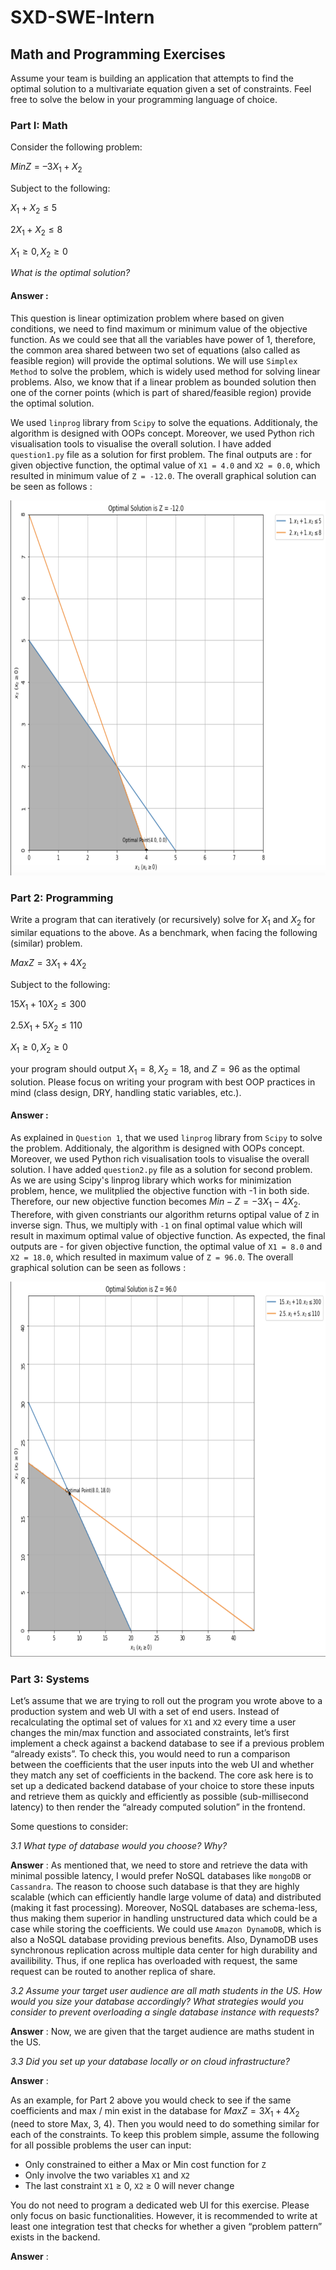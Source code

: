 # SXD-SWE-Intern
## Math and Programming Exercises
Assume your team is building an application that attempts to find the optimal solution to a multivariate equation given a set of constraints. Feel free to solve the below in your programming language of choice.

### Part I: Math

Consider the following problem:

$Min Z = –3X_1 + X_2$

Subject to the following:

$X_{1} + X_{2} ≤ 5$

$2X_{1} + X_{2} ≤ 8$

$X_{1} ≥ 0, X_{2} ≥ 0$

_What is the optimal solution?_

#### Answer : 
This question is linear optimization problem where based on given conditions, we need to find maximum or minimum value of the objective function. As we could see that all the variables have power of 1, therefore, the common area shared between two set of equations (also called as feasible region) will provide the optimal solutions. We will use `Simplex Method` to solve the problem, which is widely used method for solving linear problems. Also, we know that if a linear problem as bounded solution then one of the corner points (which is part of shared/feasible region) provide the optimal solution. 

We used `linprog` library from `Scipy` to solve the equations. Additionaly, the algorithm is designed with OOPs concept. Moreover, we used Python rich visualisation tools to visualise the overall solution. I have added `question1.py` file as a solution for first problem. The final outputs are : for given objective function, the optimal value of `X1 = 4.0` and `X2 = 0.0`, which resulted in minimum value of `Z = -12.0`. The overall graphical solution can be seen as follows : 

<img src="https://github.com/kunalkumar1608/SXD-SWE-Intern/blob/main/sxd_question1.png" width="800" height="600">


### Part 2: Programming

Write a program that can iteratively (or recursively) solve for $X_{1}$ and $X_{2}$ for similar equations to the above. As a benchmark, when facing the following (similar) problem.

$Max Z = 3X_1 + 4X_2$

Subject to the following:

$15X_1 + 10X_2 ≤ 300$

$2.5X_{1} + 5X_{2} ≤ 110$

$X_{1} ≥ 0, X_{2} ≥ 0$

your program should output $X_{1} = 8, X_{2} = 18$, and $Z = 96$ as the optimal solution. Please focus on writing your program with best OOP practices in mind (class design, DRY, handling static variables, etc.).

#### Answer : 
As explained in `Question 1`, that we used `linprog` library from `Scipy` to solve the problem. Additionaly, the algorithm is designed with OOPs concept. Moreover, we used Python rich visualisation tools to visualise the overall solution. I have added `question2.py` file as a solution for second problem. As we are using Scipy's linprog library which works for minimization problem, hence, we mulitplied the objective function with -1 in both side. Therefore, our new objective function becomes $Min -Z = -3X_1 - 4X_2$. Therefore, with given constriants our algorithm returns optipal value of `Z` in inverse sign. Thus, we multiply with `-1` on final optimal value which will result in maximum optimal value of objective function. As expected, the final outputs are - for given objective function, the optimal value of `X1 = 8.0` and `X2 = 18.0`, which resulted in maximum value of `Z = 96.0`. The overall graphical solution can be seen as follows : 

<img src="https://github.com/kunalkumar1608/SXD-SWE-Intern/blob/main/sxd_question2.png" width="800" height="600">


### Part 3: Systems

Let’s assume that we are trying to roll out the program you wrote above to a production system and web UI with a set of end users. Instead of recalculating the optimal set of values for `X1` and `X2` every time a user changes the min/max function and associated constraints, let’s first implement a check against a backend database to see if a previous problem “already exists”. To check this, you would need to run a comparison between the coefficients that the user inputs into the web UI and whether they match any set of coefficients in the backend. The core ask here is to set up a dedicated backend database of your choice to store these inputs and retrieve them as quickly and efficiently as possible (sub-millisecond latency) to then render the “already computed solution” in the frontend.

Some questions to consider:

_3.1 What type of database would you choose? Why?_

**Answer** : As mentioned that, we need to store and retrieve the data with minimal possible latency, I would prefer NoSQL databases like `mongoDB` or `Cassandra`. The reason to choose such database is that they are highly scalable (which can efficiently handle large volume of data) and distributed (making it fast processing). Moreover, NoSQL databases are schema-less, thus making them superior in handling unstructured data which could be a case while storing the coefficients. We could use `Amazon DynamoDB`, which is also a NoSQL database providing previous benefits. Also, DynamoDB uses synchronous replication across multiple data center for high durability and availibility. Thus, if one replica has overloaded with request, the same request can be routed to another replica of share.

_3.2 Assume your target user audience are all math students in the US. How would you size your database accordingly? What strategies would you consider to prevent overloading a single database instance with requests?_

**Answer** : Now, we are given that the target audience are maths student in the US.

_3.3 Did you set up your database locally or on cloud infrastructure?_

**Answer** : 

As an example, for Part 2 above you would check to see if the same coefficients and max / min exist in the database for $Max Z = 3X_1 + 4X_2$ (need to store Max, 3, 4). Then you would need to do something similar for each of the constraints. To keep this problem simple, assume the following for all possible problems the user can input:

* Only constrained to either a Max or Min cost function for `Z`
* Only involve the two variables `X1` and `X2`
* The last constraint `X1` ≥ 0, `X2` ≥ 0 will never change

You do not need to program a dedicated web UI for this exercise. Please only focus on basic functionalities. However, it is recommended to write at least one integration test that checks for whether a given “problem pattern” exists in the backend.

**Answer** : 
